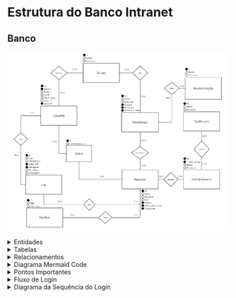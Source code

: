 # Estrutura do Banco Intranet

## Banco
![alt text](img/modelo_banco.png)

<details>
<summary>Entidades</summary>

## Entidades:

1. **Grupo**
   - **Id**: Identificador único.
   - **Nome**: Nome do grupo.
   - **Descricao**: Descrição do grupo.

2. **Usuario**
   - **Id**: Identificador único.
   - **IconeId**: Chave estrangeira para a tabela `Icone`.
   - **Nome**: Nome completo do usuário.
   - **Email**: Endereço de email do usuário.
   - **DataCriacao**: Data de criação da conta.
   - **Usuario**: Nome de usuário (único).
   - **GrupoId**: Chave estrangeira para a tabela `Grupo`.

3. **Icone**
   - **Id**: Identificador único.
   - **CaminhoArquivo**: Foto do usuário ou ícone do recurso.

4. **Recurso**
   - **Id**: Identificador único.
   - **Nome**: Nome do recurso.
   - **Descricao**: Descrição do recurso.
   - **Rota**: Caminho do recurso na rede.
   - **TipoRotaId**: Chave estrangeira para a tabela `Tipo Rota`
   - **IconeId**: Chave estrangeira para a tabela `Icone`.
   - **SubTipoRecursoId**: Chave estrangeira para a tabela `SubTipoRecurso`.

5. **SubTipoRecurso**
   - **Id**: Identificador único.
   - **Nome**: Nome do tipo de recurso.
   - **Descricao**: Descrição do tipo de recurso.
   - **TipoRecursoId**: Chave estrangeira para a tabela `TipoRecurso`.

6. **TipoRecurso**
   - **Id**: Identificador único.
   - **Descricao**: Descrição do tipo de recurso.
   - **Nome**: Nome do tipo de recurso.

7. **Log**
   - **Id**: Identificador único.
   - **Tipo**: Tipo do log.
   - **UltimoLogin**: Data e hora do último login.
   - **UsuarioId**: Chave estrangeira para a tabela `Usuario`.
   - **RecursoId**: Chave estrangeira para a tabela `Recurso`.
   - **Datahora**: Data e hora do log.
   - **Mensagem**: Mensagem do log.

8. **Permissao**
   - **Id**: Identificador único.
   - **Nome**: Nome da permissão. Pode representar um tipo ou nome descritivo.
   - **Descricao**: Descrição da permissão.
   - **GrupoId**: Chave estrangeira para a tabela `Grupo`.
   - **RecursoId**: Chave estrangeira para a tabela `Recurso`.
   - **ModoExibicaoId**: Chave estrangeira para a tabela `ModoExibicao`.

9. **ModoExibicao**
   - **Id**: Identificador único.
   - **Nome**: Nome da exibição.
   - **Descricao**: descrição da exibição.

10. **TipoRota**
   - **Id**: Identificador único.
   - **Tipo**: Nome do tipo da rota
   - **Descricao**: Descrição da rota.

</details>

<details>
<summary>Tabelas</summary>

## Tabelas

#### Grupo
- **Id**: INT (Chave primária)
- **Nome**: STRING
- **Descricao**: STRING

#### Usuario
- **Id**: INT (Chave primária)
- **IconeId**: INT (Chave estrangeira para `Icone.Id`)
- **Nome**: STRING
- **Email**: STRING
- **DataCriacao**: DATETIME
- **Usuario**: STRING
- **GrupoId**: INT (Chave estrangeira para `Grupo.Id`)

#### Icone
- **Id**: INT (Chave primária)
- **CaminhoArquivo**: STRING

#### Recurso
- **Id**: INT (Chave primária)
- **Nome**: STRING
- **Descricao**: STRING
- **Rota**: STRING
- **TipoRotaId**: INT (Chave estrangeira para `TipoRota.Id`)
- **IconeId**: INT (Chave estrangeira para `Icone.Id`)
- **SubTipoRecursoId**: INT (Chave estrangeira para `SubTipoRecurso.Id`)

#### SubTipoRecurso
- **Id**: INT (Chave primária)
- **Descricao**: STRING
- **Nome**: STRING
- **TipoRecursoId**: INT (Chave estrangeira para `TipoRecurso.Id`)

#### TipoRecurso
- **Id**: INT (Chave primária)
- **Descricao**: STRING
- **Nome**: STRING

#### TipoRota
- **Id**: INT (Chave primária)
- **Tipo**: STRING
- **Descricao**: STRING

#### Log
- **Id**: INT (Chave primária)
- **Tipo**: STRING
- **UltimoLogin**: DATETIME
- **UsuarioId**: INT (Chave estrangeira para `Usuario.Id`)
- **RecursoId**: INT (Chave estrangeira para `Recurso.Id`)
- **Datahora**: DATETIME
- **Mensagem**: STRING

#### Permissao
- **Id**: INT (Chave primária)
- **Nome**: STRING
- **Descricao**: STRING
- **GrupoId**: INT (Chave estrangeira para `Grupo.Id`)
- **RecursoId**: INT (Chave estrangeira para `Recurso.Id`)
- **ModoExibicaoId**: INT (Chave estrangeira para `ModoExibicao.Id`)

#### ModoExibicao
- **Id**: INT (Chave primária)
- **Nome**: STRING
- **Descricao**: STRING
</details>

<details>
<summary>Relacionamentos</summary>

## Relacionamentos

1. **Grupo e Usuario**
   - **Descrição**: Um grupo pode ter vários usuários. Um usuário pertence a um grupo.
   - **Cardinalidade**:Um para muitos (1).
     - **Grupo (1, N) — (0, N) Usuario**: Um grupo pode ter zero ou mais usuários.
     - **Usuario (1, 1) — (1, 1) Grupo**: Cada usuário pertence a um único grupo.

2. **Grupo e Permissao**
   - **Descrição**: Um grupo pode ter várias permissões associadas. Cada permissão pode estar associado a vários grupos.
   - **Cardinalidade**: Muitos para muitos (N).
     - **Grupo (1, N) — (0, N) Permissao**: Um grupo pode ter zero ou mais permissões/perfis.
     - **Permissao (1, 1) — (1, N) Grupo**: Cada permissão pode estar associado a vários grupos.

3. **Recurso e Permissao**
   - **Descrição**: Um recurso pode ter várias permissões associadas. Uma permissão está associada a um recurso.
   - **Cardinalidade**: Muitos para muitos (N).
     - **Recurso (1, N) — (0, N) Permissao**: Um recurso pode ter zero ou mais permissões/perfis.
     - **Permissao (1, 1) — (1, N) Recurso**: Cada permissão está associada a um recurso.

4. **Permissao e Exibicao**
   - **Descrição**: Define quais elementos de uma página são visíveis para um permissão específica. Cada exibição está associada a um única permissão.
   - **Cardinalidade**: Um para muitos (1).
     - **Permissao (1, N) — (0, N) Exibicao**: Um permissão pode ter zero ou mais exibições.
     - **Exibicao (1, 1) — (1, 1) Permissao**: Cada exibição está associada a um único permissão.

5. **Usuario e Log**
   - **Descrição**: Um usuário pode gerar vários logs. Cada log é associado a um único usuário.
   - **Cardinalidade**: Um para muitos (1).
     - **Usuario (1, N) — (0, N) Log**: Um usuário pode gerar zero ou mais logs.
     - **Log (1, 1) — (1, 1) Usuario**: Cada log é associado a um único usuário.

6. **Recurso e Log**
   - **Descrição**: Um recurso pode ter vários logs associados. Cada log está vinculado a um único recurso.
   - **Cardinalidade**: Um para muitos (1).
     - **Recurso (1, N) — (0, N) Log**: Um recurso pode gerar zero ou mais logs.
     - **Log (1, 1) — (1, 1) Recurso**: Cada log está associado a um único recurso.

7. **Recurso e TipoRota**
   - **Descrição**: Um recurso é possui uma rota para o executável da aplicação ecada rota possui um tipo de rota. Cada tipo de rota pode ser associado a vários recursos.
   - **Cardinalidade**: Um para muitos (1).
     - **TipoRota (1, N) — (0, N) Recurso**: Um tipo de rota pode estar associado a zero ou mais recursos.
     - **Recurso (1, 1) — (1, 1) TipoRota**: Cada recurso está associado a um único tipo de rota.

8. **Recurso e SubTipoRecurso**
   - **Descrição**: Pertence a um sub tipo de recurso, que por sua vez, está associado a um tipo de recurso.
   - **Cardinalidade**: Um para muitos (1).
   - **SubTipoRecurso (1, N) — (0, N) Recurso**: Um sub tipo de recurso pode estar associado a zero ou mais recursos.
   - **Recurso (1, 1) — (1, 1) SubTipoRecurso**: Cada recurso está associado a um único sub tipo de recurso.

9. **SubTipoRecurso e TipoRecurso**
   - **Descrição**: Uma subcategoria específica dentro de um tipo de recurso, que agrupa os `Recursos`.Enquanto `TipoRecurso` categoriza os `SubTipoRecurso`. 
   - **Cardinalidade**: Um para muitos (1).
   - **TipoRecurso (1, N) — (0, N) SubTipoRecurso**: Um tipo de recurso pode estar associado a zero ou mais sub tipos de recursos.
   - **SubTipoRecurso (1, 1) — (1, 1) TipoRecurso**: Cada sub tipo de recurso está associado a um único tipo de recurso.

</details>

<details>
<summary>Diagrama Mermaid Code</summary>

## Diagrama ER

O diagrama a seguir representa visualmente o relacionamento entre as tabelas:

```mermaid
erDiagram

    Grupo {
        INT Id PK
        STRING Nome
        STRING Descricao
    }
    
    Usuario {
        INT Id PK
        INT IconeId FK
        STRING Nome
        STRING Email
        DATETIME DataCriacao
        STRING Usuario
        INT GrupoId FK
    }

    
    Icone {
        INT Id PK
        STRING CaminhoArquivo
    }
    
    Recurso {
        INT Id PK
        STRING Nome
        STRING Descricao
        STRING Rota
        INT IconeId FK
        INT TipoRotaId FK
        INT SubTipoRecursoId FK
    }

   SubTipoRecurso {
        INT Id PK
        STRING Descricao
        STRING Nome
        INT TipoRecursoId FK
   }

     TipoRecurso {
        INT Id PK
        STRING Descricao
        STRING Nome
    }

      TipoRota {
      INT Id PK
      STRING Tipo
      STRING Descricao
   }
    
    Log {
        INT Id PK
        STRING Tipo
        DATETIME UltimoLogin
        INT UsuarioId FK
        INT RecursoId FK
        DATETIME Datahora
        STRING Mensagem
    }
    
    Permissao {
        INT Id PK
        STRING Nome
        STRING Descricao
        INT GrupoId FK
        INT RecursoId FK
        INT ModoExibicaoId FK
    }
    
    ModoExibicao {
        INT Id PK
        STRING Nome
        STRING Descricao

    }
    
    Grupo ||--o{ Usuario : "possui"
    Grupo ||--o{ Permissao : "tem"
    Permissao ||--o{ Recurso : "associado a"
    Permissao ||--o{ ModoExibicao : "define"
    Usuario ||--o{ Log : "gera"
    Usuario ||--o{ Icone : "possui"
    Recurso ||--o{ Icone : "possui"
    Recurso ||--o{ Log : "gera"
    Recurso ||--o{ SubTipoRecurso : "possui"
    Recurso ||--o{ TipoRota : "contem"
    SubTipoRecurso ||--o{ TipoRecurso : "contém"
```
</details>

<details>
<summary>Pontos Importantes</summary>


## Pontos Importantes

### 1. **Grupo e Usuario**

- **Relacionamento:** Um grupo pode ter vários usuários, mas cada usuário pertence a um único grupo.
- **Importância:** Esse relacionamento é fundamental para organizar os usuários em grupos, facilitando o gerenciamento e a aplicação de permissões ou políticas específicas.

**Exemplo:**
- Um grupo chamado "Administração" pode ter usuários como "Ana", "João" e "Carlos".
- O usuário "Ana" está associado ao grupo "Administração", e seu `GrupoId` é a chave estrangeira que referencia o `Id` do grupo.

### 2. **Grupo e Permissao**

- **Relacionamento:** Um grupo pode ter várias permissões/perfis associados, e cada permissão pode estar vinculado a vários grupos.
- **Importância:** Esse relacionamento permite que diferentes grupos tenham acesso a diferentes conjuntos de permissões e perfis, facilitando a personalização do acesso às aplicações.

**Exemplo:**
- O grupo "Administração" pode ter um perfil chamado "Perfil Completo" que dá acesso total a todas as aplicações.
- O grupo "Usuários" pode ter um perfil chamado "Perfil Básico" com permissões limitadas.

### 3. **Aplicacao e Permissao**

- **Relacionamento:** Cada aplicação pode estar associada a várias permissões/perfis, e cada permissão pode estar associado a várias aplicações.
- **Importância:** Isso permite que as permissões de acesso às aplicações sejam flexíveis e adaptáveis às necessidades dos grupos.

**Exemplo:**
- A aplicação "Sistema de Finanças" pode ter permissões associadas como "Visualizar Relatórios" e "Editar Dados".
- O perfil "Perfil Completo" pode ter acesso a todas as permissões da aplicação "Sistema de Finanças", enquanto o perfil "Perfil Básico" pode ter acesso apenas à visualização de relatórios.

### 4. **Permissão e ModoExibição**

- **Relacionamento:** Uma exibição pode ter várias permissões associadas, e cada permissão está vinculada a um único modo de exibição.
- **Importância:** Define quais elementos (como botões, seções, etc.) são visíveis e interativos para cada grupo. Isso permite personalizar a interface e as capacidades de interação com base nas permissões.

**Exemplo:**
- O modo de exibição "Avançado" pode ter permissões de leitura, edição e CRUD (Create, Read, Update, Delete).
- O modo de exibição "Básico" pode ter permissões apenas de leitura.

### 5. **Usuario e Log**

- **Relacionamento:** Cada usuário pode gerar vários logs, e cada log é associado a um único usuário.
- **Importância:** Permite rastrear atividades e eventos relacionados a cada usuário, ajudando na auditoria e análise de comportamento.

**Exemplo:**
- O usuário "Ana" pode ter logs que mostram suas atividades no sistema, como login e acesso a diferentes aplicações.

### 6. **Aplicacao e Log**

- **Relacionamento:** Cada aplicação pode gerar vários logs, e cada log está associado a uma única aplicação.
- **Importância:** Facilita o rastreamento de eventos e atividades específicas para cada aplicação, ajudando a identificar problemas e melhorar o desempenho.

**Exemplo:**
- A aplicação "Sistema de Finanças" pode gerar logs de eventos como erros ou acessos, que ajudam a monitorar o uso e detectar falhas.

### 7. **Recursos, TipoRecurso e SubTipoRecurso**
**Exemplo:**
- TipoRecurso:
  - 1, "Internet", "Recursos relacionados a serviços de internet"
  - 2, "Software", "Aplicações e ferramentas de software"

- SubTipoRecurso:
  - 1, "TI", "Recursos de TI", 1 (Relacionado ao TipoRecurso "Internet")
  - 2, "Serviços", "Serviços web", 1 (Relacionado ao TipoRecurso "Internet")
  - 3, "Gestão", "Ferramentas de gestão", 2 (Relacionado ao TipoRecurso "Software")

- Recurso:
  - 1, "GLPI", "Sistema de gestão de TI", 1 (Relacionado ao SubTipoRecurso "TI")
  - 2, "Jira", "Sistema de acompanhamento de projetos", 1 (Relacionado ao SubTipoRecurso "TI")
  - 3, "Webmail", "Serviço de email corporativo", 2 (Relacionado ao SubTipoRecurso "Serviços")


</details>

<details>
<summary>Fluxo de Login</summary>

## Fluxo de Login

1. **Autenticação Externa**
   - **Entrada do Usuário:** O usuário fornece suas credenciais (nome de usuário e senha) na tela de login.
   - **Solicitação de Autenticação:** A aplicação de login envia as credenciais para o serviço de autenticação externo (outra aplicação) que valida as credenciais.
   - **Resposta do Serviço de Autenticação:** O serviço retorna um resultado indicando se as credenciais são válidas ou não. Se válidas, o serviço pode fornecer um token de autenticação ou um identificador único do usuário.

2. **Verificação de Credenciais**
   - **Resultado da Autenticação:** Se a autenticação for bem-sucedida, o sistema local (o sistema que gerencia as permissões) recebe um token ou identificador do usuário.
   - **Recuperação do Permissões:** O sistema local utiliza o identificador do usuário para recuperar o permissoes associadas ao grupo do usuário no banco de dados, consultando a tabela `Usuario` para encontrar o `GrupoId`.

3. **Recuperação das Permissões**
   - **Determinação do Grupo:** O sistema consulta a tabela `Usuario` para identificar o grupo ao qual o usuário pertence usando o `GrupoId`.
   - **Permissões de Acesso e Exibição:** O sistema consulta as tabelas `Permissao` e `Exibicao` para obter as permissões de acesso e os elementos visíveis para o usuário.

4. **Configuração do Ambiente do Usuário**
   - **Permissões de Acesso:** O sistema ajusta o acesso às aplicações e páginas do sistema de acordo com as permissões.
   - **Permissões de Exibição:** O sistema configura quais elementos são visíveis nas páginas (como botões e seções) com base nas permissões de exibição.

5. **Registro de Log**
   - **Criação de Log:** O sistema registra a tentativa de login e outras ações relevantes na tabela `Log`.
   - **Informações do Log:** Inclui informações como o `UsuarioId`, o `AplicacaoId`, a `Datahora`, e uma mensagem descritiva (por exemplo, "Login bem-sucedido").

6. **Redirecionamento e Acesso**
   - **Redirecionamento:** Após a autenticação e configuração bem-sucedida do ambiente, o usuário é redirecionado para a página inicial do sistema ou para uma página específica conforme definido pelas permissões.

7. **Gerenciamento de Sessão**
   - **Manutenção da Sessão:** O sistema mantém a sessão ativa do usuário, garantindo que o acesso às diferentes partes do sistema seja controlado conforme as permissões.
   - **Controle de Acesso:** Durante a sessão, o sistema verifica continuamente as permissões para garantir que o usuário possa acessar apenas as áreas permitidas.

</details>

<details>
<summary>Diagrama da Sequência do Login</summary>

## Diagrama de Sequência


```mermaid
sequenceDiagram
    participant User
    participant LoginApp
    participant AuthService
    participant LocalSystem
    participant Database

    User->>LoginApp: Fornece credenciais
    LoginApp->>AuthService: Envia credenciais para autenticação
    AuthService-->>LoginApp: Retorna resultado (token/identificador)
    LoginApp->>LocalSystem: Envia identificador de usuário
    LocalSystem->>Database: Consulta permissao associada ao grupo
    Database-->>LocalSystem: Retorna permissões
    LocalSystem->>Database: Registra tentativa de login
    Database-->>LocalSystem: Confirmação de registro
    LocalSystem->>User: Redireciona para página inicial
    LocalSystem->>SessionManager: Mantém sessão ativa
```

</details>



